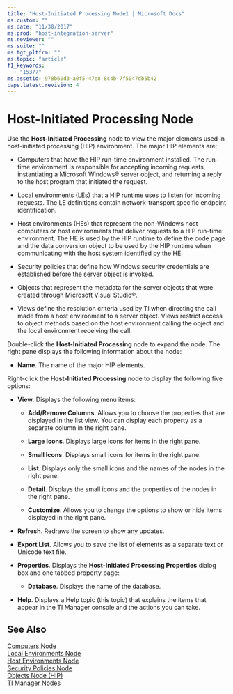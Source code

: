 ```yaml
---
title: "Host-Initiated Processing Node1 | Microsoft Docs"
ms.custom: ""
ms.date: "11/30/2017"
ms.prod: "host-integration-server"
ms.reviewer: ""
ms.suite: ""
ms.tgt_pltfrm: ""
ms.topic: "article"
f1_keywords: 
  - "15377"
ms.assetid: 978b60d3-a0f5-47e8-8c4b-7f5047db5b42
caps.latest.revision: 4
---
```

# Host-Initiated Processing Node
Use the **Host-Initiated Processing** node to view the major elements used in host-initiated processing (HIP) environment. The major HIP elements are:  
  
-   Computers that have the HIP run-time environment installed. The run-time environment is responsible for accepting incoming requests, instantiating a Microsoft Windows® server object, and returning a reply to the host program that initiated the request.  
  
-   Local environments (LEs) that a HIP runtime uses to listen for incoming requests. The LE definitions contain network-transport specific endpoint identification.  
  
-   Host environments (HEs) that represent the non-Windows host computers or host environments that deliver requests to a HIP run-time environment. The HE is used by the HIP runtime to define the code page and the data conversion object to be used by the HIP runtime when communicating with the host system identified by the HE.  
  
-   Security policies that define how Windows security credentials are established before the server object is invoked.  
  
-   Objects that represent the metadata for the server objects that were created through Microsoft Visual Studio®.  
  
-   Views define the resolution criteria used by TI when directing the call made from a host environment to a server object. Views restrict access to object methods based on the host environment calling the object and the local environment receiving the call.  
  
 Double-click the **Host-Initiated Processing** node to expand the node. The right pane displays the following information about the node:  
  
-   **Name**. The name of the major HIP elements.  
  
 Right-click the **Host-Initiated Processing** node to display the following five options:  
  
-   **View**. Displays the following menu items:  
  
    -   **Add/Remove Columns**. Allows you to choose the properties that are displayed in the list view. You can display each property as a separate column in the right pane.  
  
    -   **Large Icons**. Displays large icons for items in the right pane.  
  
    -   **Small Icons**. Displays small icons for items in the right pane.  
  
    -   **List**. Displays only the small icons and the names of the nodes in the right pane.  
  
    -   **Detail**. Displays the small icons and the properties of the nodes in the right pane.  
  
    -   **Customize**. Allows you to change the options to show or hide items displayed in the right pane.  
  
-   **Refresh**. Redraws the screen to show any updates.  
  
-   **Export List**. Allows you to save the list of elements as a separate text or Unicode text file.  
  
-   **Properties**. Displays the **Host-Initiated Processing Properties** dialog box and one tabbed property page:  
  
    -   **Database**. Displays the name of the database.  
  
-   **Help**. Displays a Help topic (this topic) that explains the items that appear in the TI Manager console and the actions you can take.  
  
## See Also  
 [Computers Node](../HIS2010/computers-node1.md)   
 [Local Environments Node](../HIS2010/local-environments-node2.md)   
 [Host Environments Node](../HIS2010/host-environments-node2.md)   
 [Security Policies Node](../HIS2010/security-policies-node1.md)   
 [Objects Node (HIP)](../HIS2010/objects-node-hip-2.md)   
 [TI Manager Nodes](../HIS2010/ti-manager-nodes1.md)